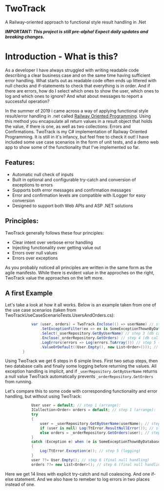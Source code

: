 # TwoTrack
A Railway-oriented approach to functional style result handling in .Net

***IMPORTANT: This project is still pre-alpha! Expect daily updates and breaking changes.***

# Introduction - What is this?
As a developer I have always struggled with writing readable code describing a clear business case and on the same time having sufficient error handling. What starts out as readable code often ends up littered with null checks and if-statements to check that everything is in order. And if there are errors, how do I select which ones to show the user, which ones to log and which ones to ignore?  And what about messages to report a successful operation?

In the summer of 2019 i came across a way of applying functional style result/error handling in .net called [Railway Oriented Programming](https://fsharpforfunandprofit.com/rop/). Using this method you encapsulate all return values in a result object that holds the value, if there is one, as well as two collections: Errors and Confirmations. TwoTrack is my C# implementation of Railway Oriented Programming. It is still in it's infancy, but feel free to check it out! I have included some use case scenarios in the form of unit tests, and a demo web app to show some of the functionality that I've implemented so far.

## Features:
- Automatic null check of inputs
- Built in optional and configurable try-catch and conversion of exceptions to errors
- Supports both error messages and confirmation messages
- Error and confirmation levels are compatible with ILogger for easy conversion
- Designed to support both Web APIs and ASP .NET solutions

## Principles:
TwoTrack generally follows these four principles:
- Clear intent over verbose error handling
- Injecting functionality over getting value out
- Errors over null values
- Errors over exceptions

As you probably noticed all principles are written in the same form as the agile manifesto. While there is evident value in the approches on the right, TwoTrack  value the approaches on the left more.

## A first Example
Let's take a look at how it all works. Below is an example taken from one of the use case scenarios (taken from TwoTrackUseCaseScenarioTests.UsersAndOrders.cs):

```C#
            var (user, orders) = TwoTrack.Enclose(() => userName) // step 1 (arrange)
                .SetExceptionFilter(ex => ex is SomeExceptionThownByDatabase) // step 2 (arrange)
                .Select(_userRepository.GetByUserName) // step 3 (db call)
                .Enclose(_orderRepository.GetOrders) // step 4 (db call)
                .LogErrors(errors => Log(errors.ToArray())) // step 5 (logging)
                .ValueOrDefault((User.Empty(), new List<Order>())); // step 6 (final null handling)
        }

```

Using TwoTrack we get 6 steps in 6 simple lines. First two setup steps, then two database calls and finally some logging before returning the values. All exception handling is implicit, and if `_userRepository.GetByUserName` returns a null value TwoTrack automatically prevents `_orderRepository.GetOrders` from running. 

Let's compare this to some code with corresponding functionality and error handling, but without using TwoTrack:

```C#
            User user = default; // step 1 (arrange):
            ICollection<Order> orders = default; // step 1 (arrange):
            try
            {
                user = _userRepository.GetByUserName(userName); // step 3 (act)
                if (user is null) Log(TtError.ResultNullError()); // step 5 (logging)
                else orders = _orderRepository.GetOrders(user); // step 4 (act)
            }
            catch (Exception e) when (e is SomeExceptionThownByDatabase) // step 2 (arrange)
            {
                Log(TtError.Exception(e)); // step 5 (logging)
            }
            user ??= User.Empty(); // step 6 (final null handling)
            orders ??= new List<Order>(); // step 6 (final null handling)
```
Here we get 14 lines with explicit try-catch and null coalescing. And one if-else statement. And we also have to remeber to log errors in two places instead of one.


